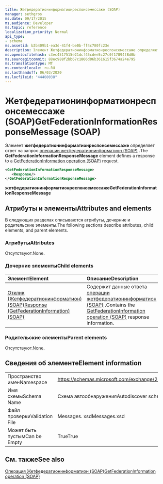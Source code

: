 ```yaml
---
title: Жетфедератионинформатионреспонсемессаже (SOAP)
manager: sethgros
ms.date: 09/17/2015
ms.audience: Developer
ms.topic: reference
localization_priority: Normal
api_type:
- schema
ms.assetid: b2b409b1-ea3d-41f4-be0b-ff4c780fc23e
description: Элемент Жетфедератионинформатионреспонсемессаже определяет ответ на запрос операции Жетфедератионинформатион (SOAP).
ms.openlocfilehash: c3ec4517515e21dcf45cdee5c27c0f17894f8d0b
ms.sourcegitcommit: 88ec988f2bb67c1866d06b361615f3674a24e795
ms.translationtype: MT
ms.contentlocale: ru-RU
ms.lasthandoff: 06/03/2020
ms.locfileid: "44460038"
---
```

# <a name="getfederationinformationresponsemessage-soap"></a><span data-ttu-id="6a467-103">Жетфедератионинформатионреспонсемессаже (SOAP)</span><span class="sxs-lookup"><span data-stu-id="6a467-103">GetFederationInformationResponseMessage (SOAP)</span></span>

<span data-ttu-id="6a467-104">Элемент **жетфедератионинформатионреспонсемессаже** определяет ответ на запрос [операции жетфедератионинформатион (SOAP)](getfederationinformation-operation-soap.md) .</span><span class="sxs-lookup"><span data-stu-id="6a467-104">The **GetFederationInformationResponseMessage** element defines a response to a [GetFederationInformation operation (SOAP)](getfederationinformation-operation-soap.md) request.</span></span> 
  
```XML
<GetFederationInformationResponseMessage>
   <Response/>
</GetFederationInformationResponseMessage>
```

 <span data-ttu-id="6a467-105">**жетфедератионинформатионреспонсемессаже**</span><span class="sxs-lookup"><span data-stu-id="6a467-105">**GetFederationInformationResponseMessage**</span></span>
## <a name="attributes-and-elements"></a><span data-ttu-id="6a467-106">Атрибуты и элементы</span><span class="sxs-lookup"><span data-stu-id="6a467-106">Attributes and elements</span></span>

<span data-ttu-id="6a467-107">В следующих разделах описываются атрибуты, дочерние и родительские элементы.</span><span class="sxs-lookup"><span data-stu-id="6a467-107">The following sections describe attributes, child elements, and parent elements.</span></span>
  
### <a name="attributes"></a><span data-ttu-id="6a467-108">Атрибуты</span><span class="sxs-lookup"><span data-stu-id="6a467-108">Attributes</span></span>

<span data-ttu-id="6a467-109">Отсутствуют.</span><span class="sxs-lookup"><span data-stu-id="6a467-109">None.</span></span>
  
### <a name="child-elements"></a><span data-ttu-id="6a467-110">Дочерние элементы</span><span class="sxs-lookup"><span data-stu-id="6a467-110">Child elements</span></span>

|<span data-ttu-id="6a467-111">**Элемент**</span><span class="sxs-lookup"><span data-stu-id="6a467-111">**Element**</span></span>|<span data-ttu-id="6a467-112">**Описание**</span><span class="sxs-lookup"><span data-stu-id="6a467-112">**Description**</span></span>|
|:-----|:-----|
|[<span data-ttu-id="6a467-113">Отклик (Жетфедератионинформатион) (SOAP)</span><span class="sxs-lookup"><span data-stu-id="6a467-113">Response (GetFederationInformation) (SOAP)</span></span>](response-getfederationinformationsoap.md) <br/> |<span data-ttu-id="6a467-114">Содержит данные ответа [операции жетфедератионинформатион (SOAP)](getfederationinformation-operation-soap.md) .</span><span class="sxs-lookup"><span data-stu-id="6a467-114">Contains the [GetFederationInformation operation (SOAP)](getfederationinformation-operation-soap.md) response information.</span></span>  <br/> |
   
### <a name="parent-elements"></a><span data-ttu-id="6a467-115">Родительские элементы</span><span class="sxs-lookup"><span data-stu-id="6a467-115">Parent elements</span></span>

<span data-ttu-id="6a467-116">Отсутствуют.</span><span class="sxs-lookup"><span data-stu-id="6a467-116">None.</span></span>
  
## <a name="element-information"></a><span data-ttu-id="6a467-117">Сведения об элементе</span><span class="sxs-lookup"><span data-stu-id="6a467-117">Element information</span></span>

|||
|:-----|:-----|
|<span data-ttu-id="6a467-118">Пространство имен</span><span class="sxs-lookup"><span data-stu-id="6a467-118">Namespace</span></span>  <br/> |https://schemas.microsoft.com/exchange/2010/Autodiscover  <br/> |
|<span data-ttu-id="6a467-119">Имя схемы</span><span class="sxs-lookup"><span data-stu-id="6a467-119">Schema Name</span></span>  <br/> |<span data-ttu-id="6a467-120">Схема автообнаружения</span><span class="sxs-lookup"><span data-stu-id="6a467-120">Autodiscover schema</span></span>  <br/> |
|<span data-ttu-id="6a467-121">Файл проверки</span><span class="sxs-lookup"><span data-stu-id="6a467-121">Validation File</span></span>  <br/> |<span data-ttu-id="6a467-122">Messages. xsd</span><span class="sxs-lookup"><span data-stu-id="6a467-122">Messages.xsd</span></span>  <br/> |
|<span data-ttu-id="6a467-123">Может быть пустым</span><span class="sxs-lookup"><span data-stu-id="6a467-123">Can be Empty</span></span>  <br/> |<span data-ttu-id="6a467-124">True</span><span class="sxs-lookup"><span data-stu-id="6a467-124">True</span></span>  <br/> |
   
## <a name="see-also"></a><span data-ttu-id="6a467-125">См. также</span><span class="sxs-lookup"><span data-stu-id="6a467-125">See also</span></span>



[<span data-ttu-id="6a467-126">Операция Жетфедератионинформатион (SOAP)</span><span class="sxs-lookup"><span data-stu-id="6a467-126">GetFederationInformation operation (SOAP)</span></span>](getfederationinformation-operation-soap.md)

